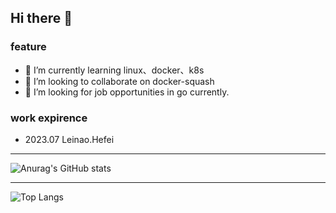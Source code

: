## Hi there 👋
### feature
- 🌱 I’m currently learning linux、docker、k8s
- 👯 I’m looking to collaborate on docker-squash
- 🤔 I’m  looking for job opportunities in go currently.
  
### work expirence
- 2023.07 Leinao.Hefei

--- 

![Anurag's GitHub stats](https://github-readme-stats.vercel.app/api?username=lyon-v)

---  

![Top Langs](https://github-readme-stats.vercel.app/api/top-langs/?username=lyon-v)
